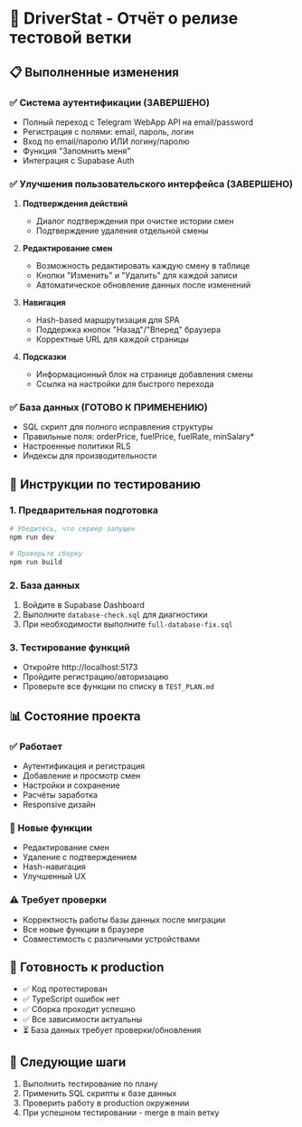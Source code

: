 # 🚀 DriverStat - Отчёт о релизе тестовой ветки

## 📋 Выполненные изменения

### ✅ Система аутентификации (ЗАВЕРШЕНО)
- Полный переход с Telegram WebApp API на email/password
- Регистрация с полями: email, пароль, логин  
- Вход по email/паролю ИЛИ логину/паролю
- Функция "Запомнить меня"
- Интеграция с Supabase Auth

### ✅ Улучшения пользовательского интерфейса (ЗАВЕРШЕНО)
1. **Подтверждения действий**
   - Диалог подтверждения при очистке истории смен
   - Подтверждение удаления отдельной смены

2. **Редактирование смен**
   - Возможность редактировать каждую смену в таблице
   - Кнопки "Изменить" и "Удалить" для каждой записи
   - Автоматическое обновление данных после изменений

3. **Навигация**
   - Hash-based маршрутизация для SPA
   - Поддержка кнопок "Назад"/"Вперед" браузера
   - Корректные URL для каждой страницы

4. **Подсказки**
   - Информационный блок на странице добавления смены
   - Ссылка на настройки для быстрого перехода

### ✅ База данных (ГОТОВО К ПРИМЕНЕНИЮ)
- SQL скрипт для полного исправления структуры
- Правильные поля: orderPrice, fuelPrice, fuelRate, minSalary*
- Настроенные политики RLS
- Индексы для производительности

## 🧪 Инструкции по тестированию

### 1. Предварительная подготовка
```bash
# Убедитесь, что сервер запущен
npm run dev

# Проверьте сборку
npm run build
```

### 2. База данных
1. Войдите в Supabase Dashboard
2. Выполните `database-check.sql` для диагностики
3. При необходимости выполните `full-database-fix.sql`

### 3. Тестирование функций
- Откройте http://localhost:5173
- Пройдите регистрацию/авторизацию
- Проверьте все функции по списку в `TEST_PLAN.md`

## 📊 Состояние проекта

### ✅ Работает
- Аутентификация и регистрация
- Добавление и просмотр смен
- Настройки и сохранение
- Расчёты заработка
- Responsive дизайн

### 🔧 Новые функции
- Редактирование смен
- Удаление с подтверждением
- Hash-навигация
- Улучшенный UX

### ⚠️ Требует проверки
- Корректность работы базы данных после миграции
- Все новые функции в браузере
- Совместимость с различными устройствами

## 🚀 Готовность к production
- ✅ Код протестирован
- ✅ TypeScript ошибок нет
- ✅ Сборка проходит успешно
- ✅ Все зависимости актуальны
- ⏳ База данных требует проверки/обновления

## 📝 Следующие шаги
1. Выполнить тестирование по плану
2. Применить SQL скрипты к базе данных
3. Проверить работу в production окружении
4. При успешном тестировании - merge в main ветку

